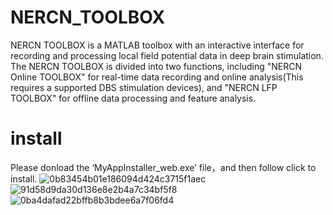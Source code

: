 # NERCN_TOOLBOX
NERCN TOOLBOX is a MATLAB toolbox with an interactive interface for recording and processing local field potential data in deep brain stimulation. The NERCN TOOLBOX is divided into two functions, including "NERCN Online TOOLBOX" for real-time data recording and online analysis(This requires a supported DBS stimulation devices), and "NERCN LFP TOOLBOX" for offline data processing and feature analysis.
# install
Please donload the ‘MyAppInstaller_web.exe’ file，and then follow click to install.
![0b83454b01e186094d424c3715f1aec](https://user-images.githubusercontent.com/53000211/185783526-2bf414db-df45-472c-9f5a-578a432e9383.jpg)
![91d58d9da30d136e8e2b4a7c34bf5f8](https://user-images.githubusercontent.com/53000211/185783586-66a7e79b-41bb-400e-999e-93fa25c75f81.jpg)
![0ba4dafad22bffb8b3bdee6a7f06fd4](https://user-images.githubusercontent.com/53000211/185783619-0a1db2c8-2b3b-40c3-afc9-edcf456d8e08.jpg)
